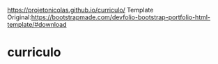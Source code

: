 https://projetonicolas.github.io/curriculo/
Template Original:https://bootstrapmade.com/devfolio-bootstrap-portfolio-html-template/#download
# curriculo
